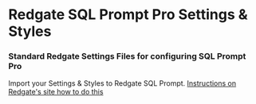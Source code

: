 # Redgate SQL Prompt Pro Settings & Styles
### Standard Redgate Settings Files for configuring SQL Prompt Pro
Import your Settings & Styles to Redgate SQL Prompt. [Instructions on Redgate's site how to do this](<https://documentation.red-gate.com/sp9/managing-sql-prompt-behavior/sharing-your-settings?utm_source=ui&utm_medium=inproduct&utm_campaign=sqlprompt&utm_term=ipn>)
